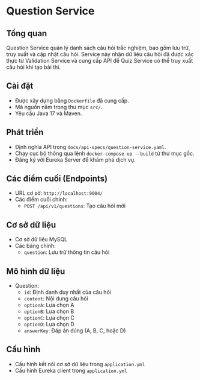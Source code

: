 # Question Service

## Tổng quan
Question Service quản lý danh sách câu hỏi trắc nghiệm, bao gồm lưu trữ, truy xuất và cập nhật câu hỏi. Service này nhận dữ liệu câu hỏi đã được xác thực từ Validation Service và cung cấp API để Quiz Service có thể truy xuất câu hỏi khi tạo bài thi.

## Cài đặt
- Được xây dựng bằng `Dockerfile` đã cung cấp.
- Mã nguồn nằm trong thư mục `src/`.
- Yêu cầu Java 17 và Maven.

## Phát triển
- Định nghĩa API trong `docs/api-specs/question-service.yaml`.
- Chạy cục bộ thông qua lệnh `docker-compose up --build` từ thư mục gốc.
- Đăng ký với Eureka Server để khám phá dịch vụ.

## Các điểm cuối (Endpoints)
- URL cơ sở: `http://localhost:9004/`
- Các điểm cuối chính:
  - `POST /api/v1/questions`: Tạo câu hỏi mới

## Cơ sở dữ liệu
- Cơ sở dữ liệu MySQL
- Các bảng chính:
  - `question`: Lưu trữ thông tin câu hỏi

## Mô hình dữ liệu
- Question:
  - `id`: Định danh duy nhất của câu hỏi
  - `content`: Nội dung câu hỏi
  - `optionA`: Lựa chọn A
  - `optionB`: Lựa chọn B
  - `optionC`: Lựa chọn C
  - `optionD`: Lựa chọn D
  - `answerKey`: Đáp án đúng (A, B, C, hoặc D)

## Cấu hình
- Cấu hình kết nối cơ sở dữ liệu trong `application.yml`
- Cấu hình Eureka client trong `application.yml`